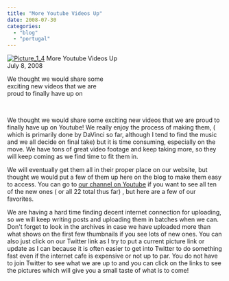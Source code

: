 ```yaml
---
title: "More Youtube Videos Up"
date: 2008-07-30
categories: 
  - "blog"
  - "portugal"
---
```


 [![Picture_1_4](http://soultravelers3new.local/images/2008/07/08/picture_1_4.png "Picture_1_4")](https://pub-ac94b3f306b24c0dba4238943c97f2e1.r2.dev/photos/uncategorized/2008/07/08/picture_1_4.png) More Youtube Videos Up  
July 8, 2008

We thought we would share some  
exciting new videos that we are  
proud to finally have up on  

<!--more-->

[  
](https://pub-ac94b3f306b24c0dba4238943c97f2e1.r2.dev/photos/uncategorized/2008/07/01/img_2017_2.png)

We thought we would share some exciting new videos that we are proud to finally have up on Youtube! We really enjoy the process of making them, ( which is primarily done by DaVinci so far, although I tend to find the music and we all decide on final take) but it is time consuming, especially on the move. We have tons of great video footage and keep taking more, so they will keep coming as we find time to fit them in.  

We will eventually get them all in their proper place on our website, but thought we would put a few of them up here on the blog to make them easy to access. You can go to [our channel on Youtube](http://www.youtube.com/user/soultravelers3) if you want to see all ten of the new ones ( or all 22 total thus far) , but here are a few of our favorites.

We are having a hard time finding decent internet connection for uploading, so we will keep writing posts and uploading them in batches when we can. Don't forget to look in the archives in case we have uploaded more than what shows on the first few thumbnails if you see lots of new ones. You can also just click on our Twitter link as I try to put a current picture link or update as I can because it is often easier to get into Twitter to do something fast even if the internet cafe is expensive or not up to par. You do not have to join Twitter to see what we are up to and you can click on the links to see the pictures which will give you a small taste of what is to come!
